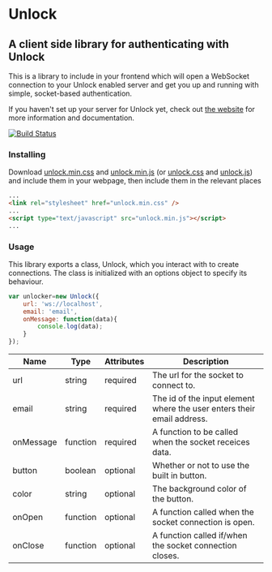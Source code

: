 # Unlock

## A client side library for authenticating with Unlock
This is a library to include in your frontend which will open a WebSocket connection to your Unlock enabled server and get you up and running with simple, socket-based authentication.

If you haven't set up your server for Unlock yet, check out [the website](https://www.unlock-auth.com/documentation) for more information and documentation.

[![Build Status](https://travis-ci.org/GuyShane/UnlockClient.svg?branch=master)](https://travis-ci.org/GuyShane/UnlockClient)

### Installing
Download [unlock.min.css](https://raw.githubusercontent.com/GuyShane/UnlockClient/master/src/unlock.min.css) and [unlock.min.js](https://raw.githubusercontent.com/GuyShane/UnlockClient/master/src/unlock.min.js) (or [unlock.css](https://raw.githubusercontent.com/GuyShane/UnlockClient/master/src/unlock.css) and [unlock.js](https://raw.githubusercontent.com/GuyShane/UnlockClient/master/src/unlock.js)) and include them in your webpage, then include them in the relevant places
```html
...
<link rel="stylesheet" href="unlock.min.css" />
...
<script type="text/javascript" src="unlock.min.js"></script>
...
```

### Usage
This library exports a class, Unlock, which you interact with to create connections. The class is initialized with an options object to specify its behaviour.
```js
var unlocker=new Unlock({
    url: 'ws://localhost',
    email: 'email',
    onMessage: function(data){
        console.log(data);
    }
});
```
| Name | Type | Attributes | Description |
| ---- | ---- | ---------- | ----------- |
| url | string | required | The url for the socket to connect to. |
| email | string | required | The id of the input element where the user enters their email address. |
| onMessage | function | required | A function to be called when the socket receices data. |
| button | boolean | optional | Whether or not to use the built in button. |
| color | string | optional | The background color of the button. |
| onOpen | function | optional | A function called when the socket connection is open. |
| onClose | function | optional | A function called if/when the socket connection closes. |
